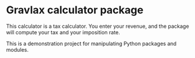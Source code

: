 # Gravlax calculator package

This calculator is a tax calculator. You enter your revenue,
and the package will compute your tax and your imposition rate.

This is a demonstration project 
for manipulating Python packages and modules.
